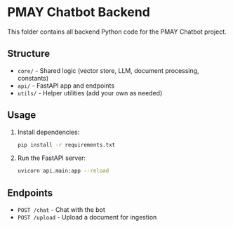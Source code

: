 # PMAY Chatbot Backend

This folder contains all backend Python code for the PMAY Chatbot project.

## Structure

- `core/` - Shared logic (vector store, LLM, document processing, constants)
- `api/` - FastAPI app and endpoints
- `utils/` - Helper utilities (add your own as needed)

## Usage

1. Install dependencies:
   ```bash
   pip install -r requirements.txt
   ```
2. Run the FastAPI server:
   ```bash
   uvicorn api.main:app --reload
   ```

## Endpoints
- `POST /chat` - Chat with the bot
- `POST /upload` - Upload a document for ingestion 